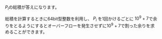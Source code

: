 $P_i$の総積が答えになります。

総積を計算するときに64bit型整数を利用し、 $P_i$ を1回かけるごとに $10^9+7$で余りをとるようにするとオーバーフローを発生させずに$10^9+7$で割った余りを求めることができます。